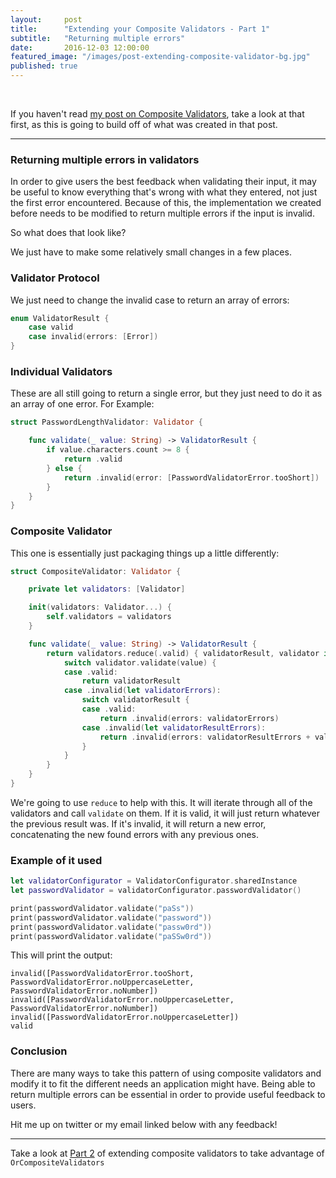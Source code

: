 ```yaml
---
layout:     post
title:      "Extending your Composite Validators - Part 1"
subtitle:   "Returning multiple errors"
date:       2016-12-03 12:00:00
featured_image: "/images/post-extending-composite-validator-bg.jpg"
published: true
---
```


<p class="post-padding">&nbsp;</p>

If you haven't read [my post on Composite Validators](/blog/composite-validators), take a look at that first, as this is going to build off of what was created in that post.

---

### Returning multiple errors in validators

In order to give users the best feedback when validating their input, it may be useful to know everything that's wrong with what they entered, not just the first error encountered. Because of this, the implementation we created before needs to be modified to return multiple errors if the input is invalid.

So what does that look like?

We just have to make some relatively small changes in a few places.

### Validator Protocol

We just need to change the invalid case to return an array of errors:
```swift
enum ValidatorResult {
    case valid
    case invalid(errors: [Error])
}
```

### Individual Validators

These are all still going to return a single error, but they just need to do it as an array of one error. For Example:
```swift
struct PasswordLengthValidator: Validator {

    func validate(_ value: String) -> ValidatorResult {
        if value.characters.count >= 8 {
            return .valid
        } else {
            return .invalid(error: [PasswordValidatorError.tooShort])
        }
    }
}
```

### Composite Validator

This one is essentially just packaging things up a little differently:
```swift
struct CompositeValidator: Validator {

    private let validators: [Validator]

    init(validators: Validator...) {
        self.validators = validators
    }

    func validate(_ value: String) -> ValidatorResult {
        return validators.reduce(.valid) { validatorResult, validator in
            switch validator.validate(value) {
            case .valid:
                return validatorResult
            case .invalid(let validatorErrors):
                switch validatorResult {
                case .valid:
                    return .invalid(errors: validatorErrors)
                case .invalid(let validatorResultErrors):
                    return .invalid(errors: validatorResultErrors + validatorErrors)
                }
            }
        }
    }
}
```

We're going to use `reduce` to help with this. It will iterate through all of the validators and call `validate` on them. If it is valid, it will just return whatever the previous result was. If it's invalid, it will return a new error, concatenating the new found errors with any previous ones.

### Example of it used

```swift
let validatorConfigurator = ValidatorConfigurator.sharedInstance
let passwordValidator = validatorConfigurator.passwordValidator()

print(passwordValidator.validate("paSs"))
print(passwordValidator.validate("password"))
print(passwordValidator.validate("passw0rd"))
print(passwordValidator.validate("paSSw0rd"))
```

This will print the output:
```
invalid([PasswordValidatorError.tooShort, PasswordValidatorError.noUppercaseLetter, PasswordValidatorError.noNumber])
invalid([PasswordValidatorError.noUppercaseLetter, PasswordValidatorError.noNumber])
invalid([PasswordValidatorError.noUppercaseLetter])
valid
```

### Conclusion

There are many ways to take this pattern of using composite validators and modify it to fit the different needs an application might have. Being able to return multiple errors can be essential in order to provide useful feedback to users.

Hit me up on twitter or my email linked below with any feedback!

---

Take a look at [Part 2](/blog/composite-validators-extended-part-2) of extending composite validators to take advantage of `OrCompositeValidators`

